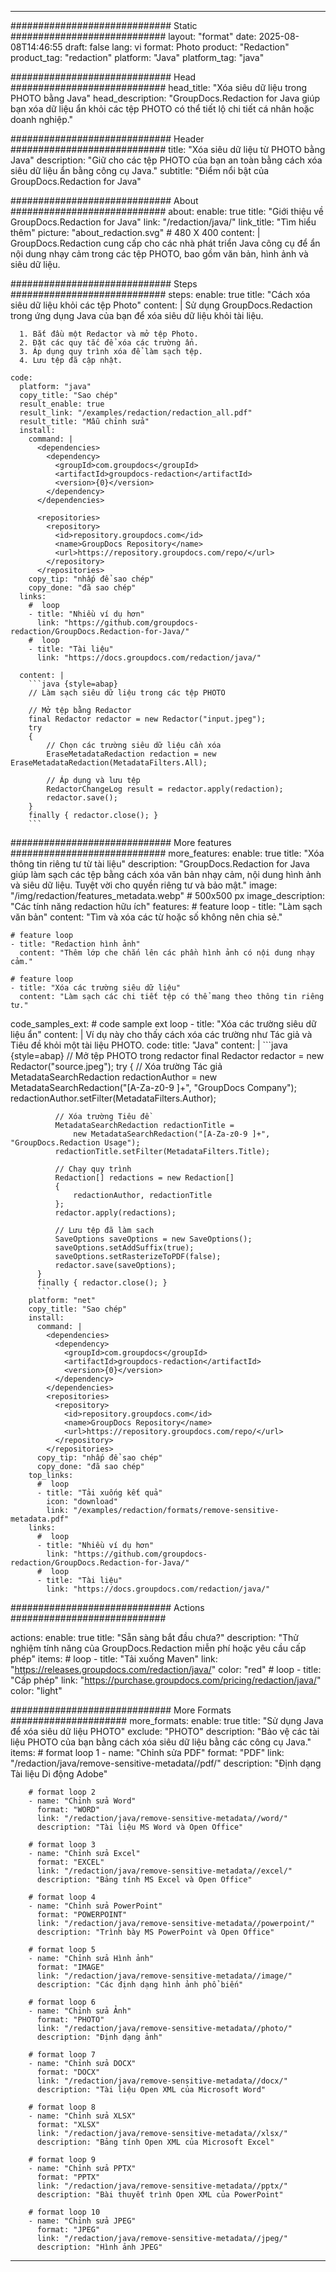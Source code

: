 
---
############################# Static ############################
layout: "format"
date:  2025-08-08T14:46:55
draft: false
lang: vi
format: Photo
product: "Redaction"
product_tag: "redaction"
platform: "Java"
platform_tag: "java"

############################# Head ############################
head_title: "Xóa siêu dữ liệu trong PHOTO bằng Java"
head_description: "GroupDocs.Redaction for Java giúp bạn xóa dữ liệu ẩn khỏi các tệp PHOTO có thể tiết lộ chi tiết cá nhân hoặc doanh nghiệp."

############################# Header ############################
title: "Xóa siêu dữ liệu từ PHOTO bằng Java" 
description: "Giữ cho các tệp PHOTO của bạn an toàn bằng cách xóa siêu dữ liệu ẩn bằng công cụ Java."
subtitle: "Điểm nổi bật của GroupDocs.Redaction for Java" 

############################# About ############################
about:
    enable: true
    title: "Giới thiệu về GroupDocs.Redaction for Java"
    link: "/redaction/java/"
    link_title: "Tìm hiểu thêm"
    picture: "about_redaction.svg" # 480 X 400
    content: |
       GroupDocs.Redaction cung cấp cho các nhà phát triển Java công cụ để ẩn nội dung nhạy cảm trong các tệp PHOTO, bao gồm văn bản, hình ảnh và siêu dữ liệu.

############################# Steps ############################
steps:
    enable: true
    title: "Cách xóa siêu dữ liệu khỏi các tệp Photo"
    content: |
      Sử dụng GroupDocs.Redaction trong ứng dụng Java của bạn để xóa siêu dữ liệu khỏi tài liệu.
      
      1. Bắt đầu một Redactor và mở tệp Photo.
      2. Đặt các quy tắc để xóa các trường ẩn.
      3. Áp dụng quy trình xóa để làm sạch tệp.
      4. Lưu tệp đã cập nhật.
   
    code:
      platform: "java"
      copy_title: "Sao chép"
      result_enable: true
      result_link: "/examples/redaction/redaction_all.pdf"
      result_title: "Mẫu chỉnh sửa"
      install:
        command: |
          <dependencies>
            <dependency>
              <groupId>com.groupdocs</groupId>
              <artifactId>groupdocs-redaction</artifactId>
              <version>{0}</version>
            </dependency>
          </dependencies>

          <repositories>
            <repository>
              <id>repository.groupdocs.com</id>
              <name>GroupDocs Repository</name>
              <url>https://repository.groupdocs.com/repo/</url>
            </repository>
          </repositories>
        copy_tip: "nhấp để sao chép"
        copy_done: "đã sao chép"
      links:
        #  loop
        - title: "Nhiều ví dụ hơn"
          link: "https://github.com/groupdocs-redaction/GroupDocs.Redaction-for-Java/"
        #  loop
        - title: "Tài liệu"
          link: "https://docs.groupdocs.com/redaction/java/"
          
      content: |
        ```java {style=abap}
        // Làm sạch siêu dữ liệu trong các tệp PHOTO

        // Mở tệp bằng Redactor
        final Redactor redactor = new Redactor("input.jpeg");
        try
        {
            // Chọn các trường siêu dữ liệu cần xóa
            EraseMetadataRedaction redaction = new EraseMetadataRedaction(MetadataFilters.All);

            // Áp dụng và lưu tệp
            RedactorChangeLog result = redactor.apply(redaction);
            redactor.save();
        }
        finally { redactor.close(); }
        ```            


############################# More features ############################
more_features:
  enable: true
  title: "Xóa thông tin riêng tư từ tài liệu"
  description: "GroupDocs.Redaction for Java giúp làm sạch các tệp bằng cách xóa văn bản nhạy cảm, nội dung hình ảnh và siêu dữ liệu. Tuyệt vời cho quyền riêng tư và bảo mật."
  image: "/img/redaction/features_metadata.webp" # 500x500 px
  image_description: "Các tính năng redaction hữu ích"
  features:
    # feature loop
    - title: "Làm sạch văn bản"
      content: "Tìm và xóa các từ hoặc số không nên chia sẻ."

    # feature loop
    - title: "Redaction hình ảnh"
      content: "Thêm lớp che chắn lên các phần hình ảnh có nội dung nhạy cảm."

    # feature loop
    - title: "Xóa các trường siêu dữ liệu"
      content: "Làm sạch các chi tiết tệp có thể mang theo thông tin riêng tư."
      
  code_samples_ext:
    # code sample ext loop
    - title: "Xóa các trường siêu dữ liệu ẩn"
      content: |
        Ví dụ này cho thấy cách xóa các trường như Tác giả và Tiêu đề khỏi một tài liệu PHOTO.
      code:
        title: "Java"
        content: |
          ```java {style=abap}
          //  Mở tệp PHOTO trong redactor
          final Redactor redactor = new Redactor("source.jpeg");
          try
          {
              // Xóa trường Tác giả
              MetadataSearchRedaction redactionAuthor = 
                  new MetadataSearchRedaction("[A-Za-z0-9 ]+", "GroupDocs Company");
              redactionAuthor.setFilter(MetadataFilters.Author);

              // Xóa trường Tiêu đề
              MetadataSearchRedaction redactionTitle = 
                  new MetadataSearchRedaction("[A-Za-z0-9 ]+", "GroupDocs.Redaction Usage");
              redactionTitle.setFilter(MetadataFilters.Title);

              // Chạy quy trình
              Redaction[] redactions = new Redaction[]
              {
                  redactionAuthor, redactionTitle
              };
              redactor.apply(redactions);

              // Lưu tệp đã làm sạch
              SaveOptions saveOptions = new SaveOptions();
              saveOptions.setAddSuffix(true);
              saveOptions.setRasterizeToPDF(false);
              redactor.save(saveOptions);
          }
          finally { redactor.close(); }
          ```
        platform: "net"
        copy_title: "Sao chép"
        install:
          command: |
            <dependencies>
              <dependency>
                <groupId>com.groupdocs</groupId>
                <artifactId>groupdocs-redaction</artifactId>
                <version>{0}</version>
              </dependency>
            </dependencies>
            <repositories>
              <repository>
                <id>repository.groupdocs.com</id>
                <name>GroupDocs Repository</name>
                <url>https://repository.groupdocs.com/repo/</url>
              </repository>
            </repositories>
          copy_tip: "nhấp để sao chép"
          copy_done: "đã sao chép"
        top_links:
          #  loop
          - title: "Tải xuống kết quả"
            icon: "download"
            link: "/examples/redaction/formats/remove-sensitive-metadata.pdf"
        links:
          #  loop
          - title: "Nhiều ví dụ hơn"
            link: "https://github.com/groupdocs-redaction/GroupDocs.Redaction-for-Java/"
          #  loop
          - title: "Tài liệu"
            link: "https://docs.groupdocs.com/redaction/java/"


############################# Actions ############################

actions:
  enable: true
  title: "Sẵn sàng bắt đầu chưa?"
  description: "Thử nghiệm tính năng của GroupDocs.Redaction miễn phí hoặc yêu cầu cấp phép"
  items:
    #  loop
    - title: "Tải xuống Maven"
      link: "https://releases.groupdocs.com/redaction/java/"
      color: "red"
        #  loop
    - title: "Cấp phép"
      link: "https://purchase.groupdocs.com/pricing/redaction/java/"
      color: "light"


############################# More Formats #####################
more_formats:
    enable: true
    title: "Sử dụng Java để xóa siêu dữ liệu PHOTO"
    exclude: "PHOTO"
    description: "Bảo vệ các tài liệu PHOTO của bạn bằng cách xóa siêu dữ liệu bằng các công cụ Java."
    items: 
        # format loop 1
        - name: "Chỉnh sửa PDF"
          format: "PDF"
          link: "/redaction/java/remove-sensitive-metadata//pdf/"
          description: "Định dạng Tài liệu Di động Adobe"

        # format loop 2
        - name: "Chỉnh sửa Word"
          format: "WORD"
          link: "/redaction/java/remove-sensitive-metadata//word/"
          description: "Tài liệu MS Word và Open Office"
          
        # format loop 3
        - name: "Chỉnh sửa Excel"
          format: "EXCEL"
          link: "/redaction/java/remove-sensitive-metadata//excel/"
          description: "Bảng tính MS Excel và Open Office"

        # format loop 4
        - name: "Chỉnh sửa PowerPoint"
          format: "POWERPOINT"
          link: "/redaction/java/remove-sensitive-metadata//powerpoint/"
          description: "Trình bày MS PowerPoint và Open Office"

        # format loop 5
        - name: "Chỉnh sửa Hình ảnh"
          format: "IMAGE"
          link: "/redaction/java/remove-sensitive-metadata//image/"
          description: "Các định dạng hình ảnh phổ biến"

        # format loop 6
        - name: "Chỉnh sửa Ảnh"
          format: "PHOTO"
          link: "/redaction/java/remove-sensitive-metadata//photo/"
          description: "Định dạng ảnh"

        # format loop 7
        - name: "Chỉnh sửa DOCX"
          format: "DOCX"
          link: "/redaction/java/remove-sensitive-metadata//docx/"
          description: "Tài liệu Open XML của Microsoft Word"
          
        # format loop 8
        - name: "Chỉnh sửa XLSX"
          format: "XLSX"
          link: "/redaction/java/remove-sensitive-metadata//xlsx/"
          description: "Bảng tính Open XML của Microsoft Excel"
          
        # format loop 9
        - name: "Chỉnh sửa PPTX"
          format: "PPTX"
          link: "/redaction/java/remove-sensitive-metadata//pptx/"
          description: "Bài thuyết trình Open XML của PowerPoint"

        # format loop 10
        - name: "Chỉnh sửa JPEG"
          format: "JPEG"
          link: "/redaction/java/remove-sensitive-metadata//jpeg/"
          description: "Hình ảnh JPEG"


---